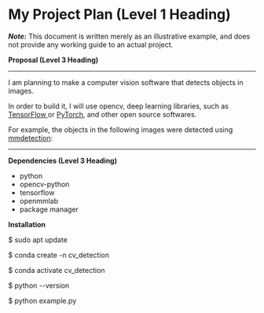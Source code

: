 ﻿# My Project Plan (Level 1 Heading)

***Note:*** This document is written merely as an illustrative example, and does not provide any working guide to an actual project.

**Proposal (Level 3 Heading)**

---

I am planning to make a computer vision software that detects objects in images.

In order to build it, I will use opencv, deep learning libraries, such as [TensorFlow ](https://www.tensorflow.org/)or [PyTorch](https://pytorch.org/), and other open source softwares.

For example, the objects in the following images were detected using [mmdetection](https://github.com/open-mmlab/mmdetection): 

---

**Dependencies (Level 3 Heading)**

- python
- opencv-python
- tensorflow
- openmmlab
- package manager

**Installation**

 $ sudo apt update

 $ conda create -n cv_detection

 $ conda activate cv_detection

 $ python --version

 $ python example.py








